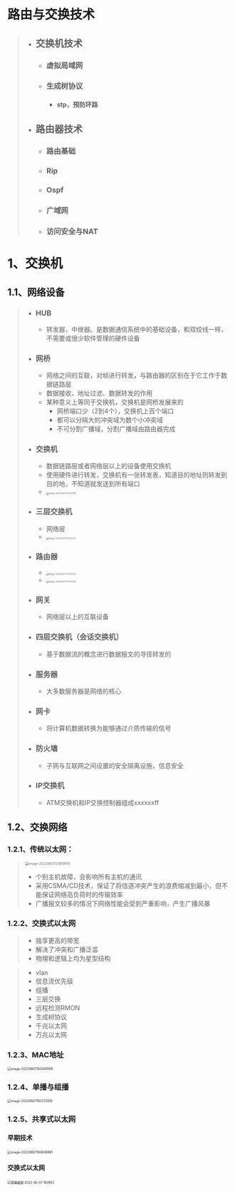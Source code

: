 # 路由与交换技术

> - ## 交换机技术
>
>   - ### 虚拟局域网
>
>   - ### 生成树协议
>
>     - #### stp，预防环路
>
> - ## 路由器技术
>
>   - ### 路由基础
>
>   - ### Rip
>
>   - ### Ospf
>
>   - ### 广域网
>
>   - ### 访问安全与NAT





# 1、交换机

## 1.1、网络设备

> - ### HUB
>
>   - 转发器，中继器。是数据通信系统中的基础设备，和双绞线一样，不需要或很少软件管理的硬件设备
>
> - ### 网桥
>
>   - 网络之间的互联，对帧进行转发，与路由器的区别在于它工作于数据链路层
>   - 数据接收、地址过滤、数据转发的作用
>   - 某种意义上等同于交换机，交换机是网桥发展来的
>     - 网桥端口少（2到4个），交换机上百个端口
>     - 都可以分隔大的冲突域为数个小冲突域
>     - 不可分割广播域，分割广播域由路由器完成
>
> - ### 交换机
>
>   - 数据链路层或者网络层以上的设备使用交换机
>   - 使用硬件进行转发，交换机有一张转发表，知道目的地址则转发到目的地，不知道就发送到所有端口
>   - <img src="image-20220607115253766.png" alt="image-20220607115253766" style="zoom:33%;" />
>
> - ### 三层交换机
>
>   - 网络层
>   - <img src="image-20220607115303237.png" alt="image-20220607115303237" style="zoom:33%;" />
>
> - ### 路由器
>
>   - <img src="image-20220607115716234.png" alt="image-20220607115716234" style="zoom:33%;" />
>   - <img src="image-20220607115750028.png" alt="image-20220607115750028" style="zoom:33%;" />
>
> - ### 网关
>
>   - 网络层以上的互联设备
>
> - ### 四层交换机（会话交换机）
>
>   - 基于数据流的概念进行数据报文的寻径转发的
>
> - ### 服务器
>
>   - 大多数服务器是网络的核心
>
> - ### 网卡
>
>   - 将计算机数据转换为能够通过介质传输的信号
>
> - ### 防火墙
>
>   - 子网与互联网之间设置的安全隔离设施，信息安全
>
> - ### IP交换机
>
>   - ATM交换机和IP交换控制器组成xxxxxxff

 

## 1.2、交换网络

### 1.2.1、传统以太网：

> <img src="image-20220607123619976.png" alt="image-20220607123619976" style="zoom:50%;" />
>
> - 个别主机故障，会影响所有主机的通讯
> - 采用CSMA/CD技术，保证了将信道冲突产生的浪费缩减到最小，但不能保证网络高负荷时的传输效率
> - 广播报文较多的情况下网络性能会受到严重影响，产生广播风暴



### 1.2.2、交换式以太网

> - 独享更高的带宽
> - 解决了冲突和广播泛滥
> - 物理和逻辑上均为星型结构

> - vlan
> - 信息流优先级
> - 组播
> - 三层交换
> - 远程检测RMON
> - 生成树协议
> - 千兆以太网
> - 万兆以太网



### 1.2.3、MAC地址

<img src="image-20220607163449189.png" alt="image-20220607163449189" style="zoom:50%;" />



### 1.2.4、单播与组播

<img src="image-20220607163721008.png" alt="image-20220607163721008" style="zoom:50%;" />



### 1.2.5、共享式以太网

#### 早期技术

<img src="image-20220607163848991.png" alt="image-20220607163848991" style="zoom:50%;" />



#### 交换式以太网

<img src="屏幕截图 2022-06-07 163953.png" alt="屏幕截图 2022-06-07 163953" style="zoom:50%;" />



